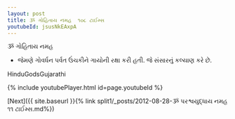 ```yaml
---
layout: post
title: ૐ ગોહિતાય નમહ  ૧૦૮ ટાઈમ્સ 
youtubeId: jsusNkEAxpA
---
```

 
 
ૐ ગોહિતાય નમહ 
 
 -   જેમણે ગોવર્ધન પર્વત ઉંચકીને ગાયોની રક્ષા કરી હતી. જે સંસારનું કલ્યાણ કરે છે.

HinduGodsGujarathi

{% include youtubePlayer.html id=page.youtubeId %}

[Next]({{ site.baseurl }}{% link split1/_posts/2012-08-28-ૐ પરશ્વયુદ્ધાય નમહ ૧૧ ટાઈમ્સ.md%})
